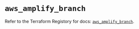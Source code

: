 # `aws_amplify_branch`

Refer to the Terraform Registory for docs: [`aws_amplify_branch`](https://registry.terraform.io/providers/hashicorp/aws/5.13.1/docs/resources/amplify_branch).
